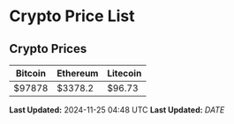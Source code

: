 # Crypto Price List

## Crypto Prices
| Bitcoin | Ethereum | Litecoin |
| ------- | -------- | -------- |
| $97878 | $3378.2 | $96.73 |
**Last Updated:** 2024-11-25 04:48 UTC
**Last Updated:** $DATE$

